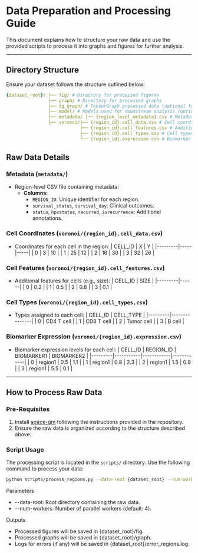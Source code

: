 # Data Preparation and Processing Guide

This document explains how to structure your raw data and use the provided scripts to process it into graphs and figures for further analysis.

---

## Directory Structure

Ensure your dataset follows the structure outlined below:
```yaml
{dataset_root}/ ├── fig/ # Directory for processed figures 
                ├── graph/ # Directory for processed graphs 
                ├── tg_graph/ # TensorGraph processed data (optional for advanced analysis) 
                ├── model/ # Models used for downstream analysis (optional) 
                ├── metadata/ │── {region_level_metadata}.csv # Metadata for region-level information 
                ├── voronoi/├── {region_id}.cell_data.csv # Cell coordinates for each region 
                            ├── {region_id}.cell_features.csv # Additional cell-level features 
                            ├── {region_id}.cell_types.csv # Cell types for each region 
                            └── {region_id}.expression.csv # Biomarker expression data
```

## Raw Data Details

### Metadata (`metadata/`)
- Region-level CSV file containing metadata:
    - **Columns:**
        - `REGION_ID`: Unique identifier for each region.
        - `survival_status`, `survival_day`: Clinical outcomes.
        - `status`, `hpvstatus`, `recurred`, `isrecurrence`: Additional annotations.

### Cell Coordinates (`voronoi/{region_id}.cell_data.csv`)
- Coordinates for each cell in the region:
    | CELL_ID | X  | Y  |
    |---------|-----|-----|
    | 0       | 3   | 10  |
    | 1       | 25  | 12  |
    | 2       | 16  | 30  |
    | 3       | 32  | 26  |

### Cell Features (`voronoi/{region_id}.cell_features.csv`)
- Additional features for cells (e.g., size):
    | CELL_ID | SIZE |
    |---------|------|
    | 0       | 0.2  |
    | 1       | 0.5  |
    | 2       | 0.8  |
    | 3       | 0.1  |

### Cell Types (`voronoi/{region_id}.cell_types.csv`)
- Types assigned to each cell:
    | CELL_ID | CELL_TYPE     |
    |---------|---------------|
    | 0       | CD4 T cell    |
    | 1       | CD8 T cell    |
    | 2       | Tumor cell    |
    | 3       | B cell        |

### Biomarker Expression (`voronoi/{region_id}.expression.csv`)
- Biomarker expression levels for each cell:
    | CELL_ID | REGION_ID | BIOMARKER1 | BIOMARKER2 |
    |---------|-----------|------------|------------|
    | 0       | region1   | 0.5        | 1.1        |
    | 1       | region1   | 0.8        | 2.3        |
    | 2       | region1   | 1.5        | 0.9        |
    | 3       | region1   | 5.5        | 0.1        |

---

## How to Process Raw Data

### Pre-Requisites
1. Install [space-gm](https://github.com/space-gm/space-gm) following the instructions provided in the repository.
2. Ensure the raw data is organized according to the structure described above.

### Script Usage

The processing script is located in the `scripts/` directory. Use the following command to process your data:

```bash
python scripts/process_regions.py --data-root {dataset_root} --num-workers 4    

```
Parameters
* --data-root: Root directory containing the raw data.
* --num-workers: Number of parallel workers (default: 4).

Outputs
* Processed figures will be saved in {dataset_root}/fig.
* Processed graphs will be saved in {dataset_root}/graph.
* Logs for errors (if any) will be saved in {dataset_root}/error_regions.log.